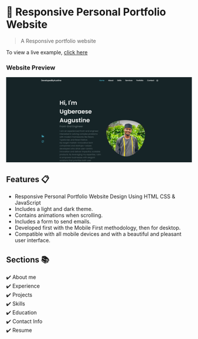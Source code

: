# 💼 Responsive Personal Portfolio Website

> A Responsive portfolio website

To view a live example, [click here](https://munenecalvin.github.io/Final-Portfolio-Website/)

### Website Preview

![preview img](/preview.png)

## Features 📋

- Responsive Personal Portfolio Website Design Using HTML CSS & JavaScript
- Includes a light and dark theme.
- Contains animations when scrolling.
- Includes a form to send emails.
- Developed first with the Mobile First methodology, then for desktop.
- Compatible with all mobile devices and with a beautiful and pleasant user interface.

## Sections 📚

✔️ About me\
✔️ Experience\
✔️ Projects \
✔️ Skills \
✔️ Education\
✔️ Contact Info\
✔️ Resume
